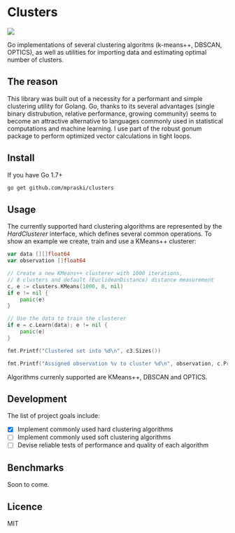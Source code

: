 # Clusters

[![](https://godoc.org/github.com/mpraski/clusters?status.svg)](https://godoc.org/github.com/mpraski/clusters)

Go implementations of several clustering algoritms (k-means++, DBSCAN, OPTICS), as well as utilities for importing data and estimating optimal number of clusters.

## The reason

This library was built out of a necessity for a performant and simple clustering utility for Golang. Go, thanks to its several advantages (single binary distrubution, relative performance, growing community) seems to become an attractive alternative to languages commonly used in statistical computations and machine learning. I use part of the robust gonum package to perform optimized vector calculations in tight loops.

## Install

If you have Go 1.7+
```bash
go get github.com/mpraski/clusters
```

## Usage

The currently supported hard clustering algorithms are represented by the *HardClusterer* interface, which defines several common operations. To show an example we create, train and use a KMeans++ clusterer:

```go
var data [][]float64
var observation []float64

// Create a new KMeans++ clusterer with 1000 iterations, 
// 8 clusters and default (EuclideanDistance) distance measurement
c, e := clusters.KMeans(1000, 8, nil)
if e != nil {
	panic(e)
}

// Use the data to train the clusterer
if e = c.Learn(data); e != nil {
	panic(e)
}

fmt.Printf("Clustered set into %d\n", c3.Sizes())

fmt.Printf("Assigned observation %v to cluster %d\n", observation, c.Predict(observation))
```

Algorithms currenly supported are KMeans++, DBSCAN and OPTICS.

## Development

The list of project goals include:
- [x] Implement commonly used hard clustering algorithms
- [ ] Implement commonly used soft clustering algorithms
- [ ] Devise reliable tests of performance and quality of each algorithm

## Benchmarks

Soon to come.

## Licence

MIT
```
